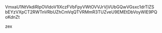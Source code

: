 VmxaU1NtVkdiRlpOVldoV1lXczFVbFpyVWtOVVJrVjVUbGQwVGsxc1drTlZS
bEYzVXpCT2RWTnVRbUZhCmVqQTVRMmR3TUZveU9EMEtDbVoyWlE9PQoKdnZt

zex